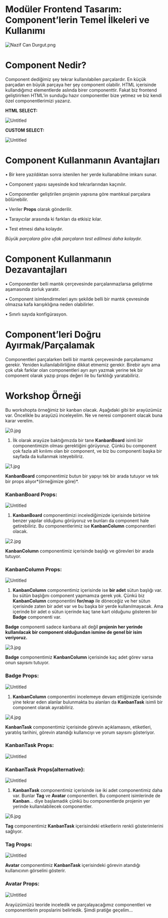 # Modüler Frontend Tasarım: Component’lerin Temel İlkeleri ve Kullanımı

![Nazif Can Durgut.png](https://user-images.githubusercontent.com/36958113/242708166-f5919962-22c6-4d80-b948-d3fb13244489.png)

# Component Nedir?

Component dediğimiz şey tekrar kullanılabilen parçalardır. En küçük parçadan en büyük parçaya her şey component olabilir. HTML içerisinde kullandığımız elementlerde aslında birer componenttir. Fakat biz frontend geliştirirken HTML’in sunduğu hazır componentler bize yetmez ve biz kendi özel componentlerimizi yazarız.

**HTML SELECT:**

![Untitled](https://user-images.githubusercontent.com/36958113/242708203-86c1e82c-ef4b-4065-ad1c-b2217950ff0c.png)

**CUSTOM SELECT:**

![Untitled](https://user-images.githubusercontent.com/36958113/242708173-3f0cf223-dcbd-4dd0-bd6f-304ba6581f65.png)

# Component Kullanmanın Avantajları

• Bir kere yazıldıktan sonra istenilen her yerde kullanabilme imkanı sunar.

• Component yapısı sayesinde kod tekrarlarından kaçınılır.

• Componentler geliştirilen projenin yapısına göre mantıksal parçalara bölünebilir.

• Veriler **Props** olarak gönderilir.

• Tarayıcılar arasında ki farkları da etkisiz kılar.

• Test etmesi daha kolaydır.

_Büyük parçalara göre ufak parçaların test edilmesi daha kolaydır._

# Component Kullanmanın Dezavantajları

• Componentler belli mantık çerçevesinde parçalanmazlarsa geliştirme aşamasında zorluk yaratır.

• Component isimlendirmeleri aynı şekilde belli bir mantık çevresinde olmazsa kafa karışıklığına neden olabilirler.

• Sınırlı sayıda konfigürasyon.

# Component’leri Doğru Ayırmak/Parçalamak

Componentleri parçalarken belli bir mantık çerçevesinde parçalamamız gerekir. Yeniden kullanılabilirliğine dikkat etmemiz gerekir. Birebir aynı ama çok ufak farklar olan componentleri ayrı ayrı yazmak yerine tek bir component olarak yazıp props değeri ile bu farklılığı yaratabiliriz.

# Workshop Örneği

Bu workshopta örneğimiz bir kanban olacak. Aşağıdaki gibi bir arayüzümüz var. Öncelikle bu arayüzü inceleyelim. Ne ve neresi component olacak buna karar verelim.

![0.jpg](https://user-images.githubusercontent.com/36958113/242708144-70a0440e-e519-4241-9def-f7b0f4610001.jpg)

1. İlk olarak arayüze baktığımızda bir tane **KanbanBoard** isimli bir componentimizin olması gerektiğini görüyoruz. Çünkü bu component çok fazla alt kırılımı olan bir component, ve biz bu componenti başka bir sayfada da kullanmak isteyebiliriz.

![1.jpg](https://user-images.githubusercontent.com/36958113/242708149-92e7871f-2ff9-4f41-b4e9-05156e549ce2.jpg)

**KanbanBoard** componentimiz butun bir yapıyı tek bir arada tutuyor ve tek bir props alıyor*(örneğimize göre)*.

### KanbanBoard Props:

![Untitled](https://user-images.githubusercontent.com/36958113/242708175-601b51bc-6416-47e7-8a5e-42a3c845fd64.png)

1. **KanbanBoard** componentimizi incelediğimizde içerisinde birbirine benzer yapılar olduğunu görüyoruz ve bunları da component hale getirebiliriz. Bu componentlerimiz ise **KanbanColumn** componentleri olacak.

![2.jpg](https://user-images.githubusercontent.com/36958113/242708151-b4262a9f-8a67-4568-a8e6-9be307cfc837.jpg)

**KanbanColumn** componentimiz içerisinde başlığı ve görevleri bir arada tutuyor.

### KanbanColumn Props:

![Untitled](https://user-images.githubusercontent.com/36958113/242708156-9bbb4630-e118-483d-b585-ed458f5fca34.jpg)

1. **KanbanColumn** componentimiz içerisinde ise **bir adet** sütun başlığı var. bu sütün başlığını component yapmamıza gerek yok. Çünkü biz **KanbanColumn** componentini **for/map** ile döneceğiz ve her sütun içerisinde zaten bir adet var ve bu başka bir yerde kullanılmayacak. Ama içerinde bir adet o sütun içerinde kaç tane kart olduğunu gösteren bir **Badge** componenti var.

**Badge** componenti sadece kanbana ait değil **projenin her yerinde kullanılacak bir component olduğundan ismine de genel bir isim veriyoruz.**

![3.jpg](https://user-images.githubusercontent.com/36958113/242708158-e52e9627-c8fe-4a68-9d3c-c204d5f91bc7.jpg)

**Badge** componentimiz **KanbanColumn** içerisinde kaç adet görev varsa onun sayısını tutuyor.

### Badge Props:

![Untitled](https://user-images.githubusercontent.com/36958113/242708183-d78d5ce9-746e-4376-99ca-7d4308bbbfc1.png)

1. **KanbanColumn** componentini incelemeye devam ettiğimizde içerisinde yine tekrar eden alanlar bulunmakta bu alanları da **KanbanTask** isimli bir component olarak ayırabiliriz.

![4.jpg](https://user-images.githubusercontent.com/36958113/242708158-e52e9627-c8fe-4a68-9d3c-c204d5f91bc7.jpg)

**KanbanTask** componentimiz içerisinde görevin açıklamasını, etiketleri, yaratılış tarihini, görevin atandığı kullanıcıyı ve yorum sayısını gösteriyor.

### KanbanTask Props:

![Untitled](https://user-images.githubusercontent.com/36958113/242708191-991f108e-f578-45e1-888a-b7c0d673e1e9.png)

### KanbanTask Props(alternative):

![Untitled](https://user-images.githubusercontent.com/36958113/242708194-559833ff-bb93-425f-ba72-ad44625edc05.png)

1. **KanbanTask** componentimiz içerisinde ise iki adet componentimiz daha var. Bunlar **Tag** ve **Avatar** componentleri. Bu component isimlerinde de **Kanban**… diye başlamadık çünkü bu componentlerde projenin yer yerinde kullanılabilecek componentler.

![6.jpg](https://user-images.githubusercontent.com/36958113/242708162-5f6fd630-4a49-41d3-b6e3-83f03999a1f3.jpg)

**Tag** componentimiz **KanbanTask** içerisindeki etiketlerin renkli gösterimlerini sağlıyor.

### Tag Props:

![Untitled](https://user-images.githubusercontent.com/36958113/242708198-362f4bf0-3765-40d2-8361-3b39d144ac9b.png)

**Avatar** componentimiz **KanbanTask** içerisindeki görevin atandığı kullanıcının görselini gösterir.

### Avatar Props:

![Untitled](https://user-images.githubusercontent.com/36958113/242708200-84cce7ee-ff6a-42c9-b323-16d49729134a.png)

Arayüzümüzü teoride inceledik ve parçalayacağımız componentleri ve componentlerin propslarini belirledik. Şimdi pratiğe geçelim…
